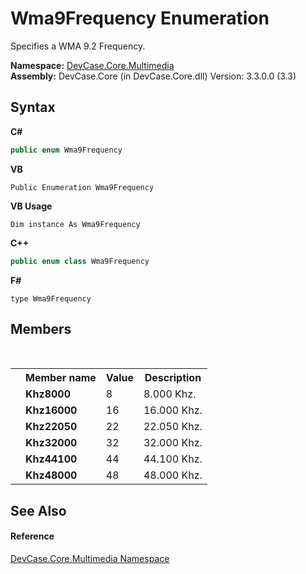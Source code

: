 # Wma9Frequency Enumeration
 

Specifies a WMA 9.2 Frequency.

**Namespace:**&nbsp;<a href="N_DevCase_Core_Multimedia">DevCase.Core.Multimedia</a><br />**Assembly:**&nbsp;DevCase.Core (in DevCase.Core.dll) Version: 3.3.0.0 (3.3)

## Syntax

**C#**<br />
``` C#
public enum Wma9Frequency
```

**VB**<br />
``` VB
Public Enumeration Wma9Frequency
```

**VB Usage**<br />
``` VB Usage
Dim instance As Wma9Frequency
```

**C++**<br />
``` C++
public enum class Wma9Frequency
```

**F#**<br />
``` F#
type Wma9Frequency
```


## Members
&nbsp;<table><tr><th></th><th>Member name</th><th>Value</th><th>Description</th></tr><tr><td /><td target="F:DevCase.Core.Multimedia.Wma9Frequency.Khz8000">**Khz8000**</td><td>8</td><td>8.000 Khz.</td></tr><tr><td /><td target="F:DevCase.Core.Multimedia.Wma9Frequency.Khz16000">**Khz16000**</td><td>16</td><td>16.000 Khz.</td></tr><tr><td /><td target="F:DevCase.Core.Multimedia.Wma9Frequency.Khz22050">**Khz22050**</td><td>22</td><td>22.050 Khz.</td></tr><tr><td /><td target="F:DevCase.Core.Multimedia.Wma9Frequency.Khz32000">**Khz32000**</td><td>32</td><td>32.000 Khz.</td></tr><tr><td /><td target="F:DevCase.Core.Multimedia.Wma9Frequency.Khz44100">**Khz44100**</td><td>44</td><td>44.100 Khz.</td></tr><tr><td /><td target="F:DevCase.Core.Multimedia.Wma9Frequency.Khz48000">**Khz48000**</td><td>48</td><td>48.000 Khz.</td></tr></table>

## See Also


#### Reference
<a href="N_DevCase_Core_Multimedia">DevCase.Core.Multimedia Namespace</a><br />